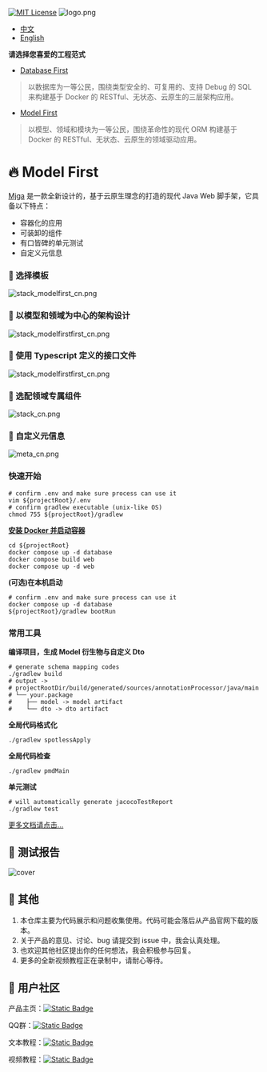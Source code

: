 [![MIT License](https://img.shields.io/badge/License-MIT-green.svg)](https://choosealicense.com/licenses/mit/)
![logo.png](asset/logo.png)

- [中文](README.md)
- [English](README_EN.md)

**请选择您喜爱的工程范式**
- [Database First](https://github.com/ccmjga/mjga-scaffold/)

>以数据库为一等公民，围绕类型安全的、可复用的、支持 Debug 的 SQL 来构建基于 Docker 的 RESTful、无状态、云原生的三层架构应用。

- [Model First](https://github.com/ccmjga/mjga-scaffold/tree/model-first)

>以模型、领域和模块为一等公民，围绕革命性的现代 ORM 构建基于 Docker 的 RESTful、无状态、云原生的领域驱动应用。

# 🔥 Model First

[Mjga](https://www.mjga.cc) 是一款全新设计的，基于云原生理念的打造的现代 Java Web 脚手架，它具备以下特点：

- 容器化的应用
- 可装卸的组件
- 有口皆碑的单元测试
- 自定义元信息

### 🥝 选择模板
![stack_modelfirst_cn.png](asset/stack_modelfirst_cn.png)
### 🍇 以模型和领域为中心的架构设计
![stack_modelfirstfirst_cn.png](asset/architect_modelfirst.png)

### 🍉 使用 Typescript 定义的接口文件
![stack_modelfirstfirst_cn.png](asset/modelfirst_ts.png)

### 🍅 选配领域专属组件

![stack_cn.png](asset/option_modelfirst_cn.png)

### 🍹 自定义元信息

![meta_cn.png](asset/meta_modelfirst_cn.png)


### 快速开始

```shell
# confirm .env and make sure process can use it
vim ${projectRoot}/.env
# confirm gradlew executable (unix-like OS)
chmod 755 ${projectRoot}/gradlew
```
**[安装 Docker 并启动容器](https://docs.docker.com/engine/install/)**

```shell
cd ${projectRoot}
docker compose up -d database
docker compose build web
docker compose up -d web
````

**(可选)在本机启动**
```shell
# confirm .env and make sure process can use it
docker compose up -d database
${projectRoot}/gradlew bootRun
```

### 常用工具

**编译项目，生成 Model 衍生物与自定义 Dto**
```shell
# generate schema mapping codes
./gradlew build
# output ->
# projectRootDir/build/generated/sources/annotationProcessor/java/main
# └── your.package 
#    ├── model -> model artifact
#    └── dto -> dto artifact

```

**全局代码格式化**
```shell
./gradlew spotlessApply
```
**全局代码检查**
```shell
./gradlew pmdMain
```

**单元测试**
```shell
# will automatically generate jacocoTestReport
./gradlew test
```

[更多文档请点击...](https://www.mjga.cc/doc/modelfirst)

## 🍓 测试报告

![cover](https://www.mjga.cc/modelfirst/test-cover.png)

## 🍟 其他
1. 本仓库主要为代码展示和问题收集使用。代码可能会落后从产品官网下载的版本。
2. 关于产品的意见、讨论、bug 请提交到 issue 中，我会认真处理。
3. 也欢迎其他社区提出你的任何想法，我会积极参与回复。
4. 更多的全新视频教程正在录制中，请耐心等待。

## 🔮 用户社区
产品主页：[![Static Badge](https://img.shields.io/badge/HomePage-white?style=social&logo=homepage&label=mjga&logoColor=%23FF0074)](https://www.mjga.cc)

QQ群：[![Static Badge](https://img.shields.io/badge/-red?style=social&logo=Tencent%20QQ&logoColor=%23FF0056&label=QQ-910248188)](https://qm.qq.com/q/8ojXz6ZOkE)

文本教程：[![Static Badge](https://img.shields.io/badge/Blog-red?style=social&logo=Bytedance&logoColor=%233C8CFF&label=%E6%8E%98%E9%87%91%E7%A8%80%E5%9C%9F)](https://juejin.cn/post/7410333135119253543)

视频教程：[![Static Badge](https://img.shields.io/badge/-white?style=social&logo=bilibili&label=bilibili)](https://www.bilibili.com/video/BV1Erpje8ERF/)
